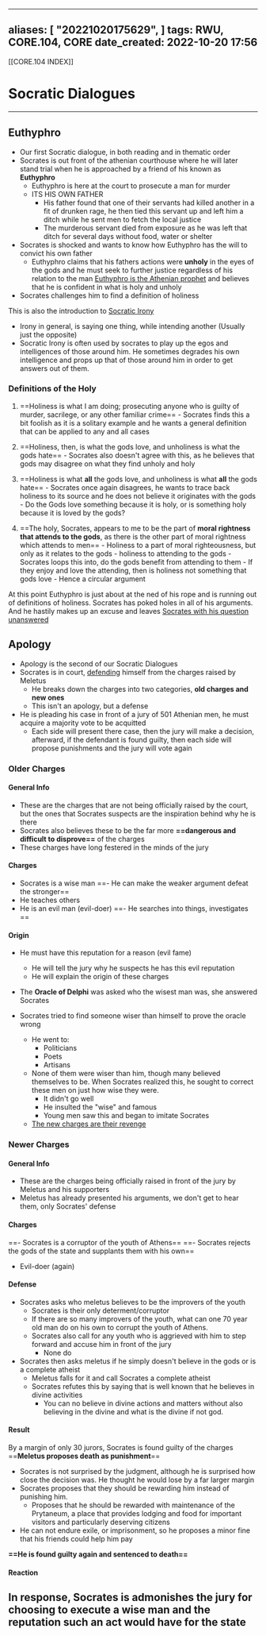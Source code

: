 
---
aliases: [ "20221020175629",  ]
tags: RWU, CORE.104, CORE
date_created: 2022-10-20 17:56
---
[[CORE.104 INDEX]]
# Socratic Dialogues
---
## Euthyphro
- Our first Socratic dialogue, in both reading and in thematic order
- Socrates is out front of the athenian courthouse where he will later stand trial when he is approached by a friend of his known as **Euthyphro**
	- Euthyphro is here at the court to prosecute a man for murder
	- ITS HIS OWN FATHER
		- His father found that one of their servants had killed another in a fit of drunken rage, he then tied this servant up and left him a ditch while he sent men to fetch the local justice
		- The murderous servant died from exposure as he was left that ditch for several days without food, water or shelter
- Socrates is shocked and wants to know how Euthyphro has the will to convict his own father
	- Euthyphro claims that his fathers actions were **unholy** in the eyes of the gods and he must seek to further justice regardless of his relation to the man
<u>Euthyphro is the Athenian prophet</u> and believes that he is confident in what is holy and unholy  
- Socrates challenges him to find a definition of holiness

This is also the introduction to <u>Socratic Irony</u>
- Irony in general, is saying one thing, while intending another (Usually just the opposite)
- Socratic Irony is often used by socrates to play up the egos and intelligences of those around him. He sometimes degrades his own intelligence and props up that of those around him in order to get answers out of them. 

### Definitions of the Holy

1. ==Holiness is what I am doing; prosecuting anyone who is guilty of murder, sacrilege, or any other familiar crime==
		- Socrates finds this a bit foolish as it is a solitary example and he wants a general definition that can be applied to any and all cases

2. ==Holiness, then, is what the gods love, and unholiness is what the gods hate==
		- Socrates also doesn't agree with this, as he believes that gods may disagree on what they find unholy and holy

3. ==Holiness is what **all** the gods love, and unholiness is what **all** the gods hate==
		- Socrates once again disagrees, he wants to trace back holiness to its source and he does not believe it originates with the gods
		- Do the Gods love something because it is holy, or is something holy because it is loved by the gods?

4. ==The holy, Socrates, appears to me to be the part of **moral rightness that attends to the gods**, as there is the other part of moral rightness which attends to men==
		- Holiness to a part of moral righteousness, but only as it relates to the gods
		- holiness to attending to the gods
		-  Socrates loops this into, do the gods benefit from attending to them
		-  If they enjoy and love the attending, then is holiness not something that gods love
		- Hence a circular argument

At this point Euthyphro is just about at the ned of his rope and is running out of definitions of holiness. Socrates has poked holes in all of his arguments. And he hastily makes up an excuse and leaves <u>Socrates with his question unanswered</u>

## Apology
- Apology is the second of our Socratic Dialogues
- Socrates is in court, <u>defending</u> himself from the charges raised by Meletus
	- He breaks down the charges into two categories, **old charges and new ones**
	- This isn't an apology, but a defense
- He is pleading his case in front of a jury of 501 Athenian men, he must acquire a majority vote to be acquitted 
	- Each side will present there case, then the jury will make a decision, afterward, if the defendant is found guilty, then each side will propose punishments and the jury will vote again

### Older Charges
#### General Info
- These are the charges that are not being officially raised by the court, but the ones that Socrates suspects are the inspiration behind why he is there 
- Socrates also believes these to be the far more **==dangerous and difficult to disprove==** of the charges
- These charges have long festered in the minds of the jury
#### Charges
- Socrates is a wise man
==- He can make the weaker argument defeat the stronger==
- He teaches others 
- He is an evil man (evil-doer)
==- He searches into things, investigates ==
#### Origin
- He must have this reputation for a reason (evil fame)
	- He will tell the jury why he suspects he has this evil reputation
	- He will explain the origin of these charges
- The **Oracle of Delphi** was asked who the wisest man was, she answered Socrates

- Socrates tried to find someone wiser than himself to prove the oracle wrong
	- He went to:
		- Politicians
		- Poets
		- Artisans
	- None of them were wiser than him, though many believed themselves to be. When Socrates realized this, he sought to correct these men on just how wise they were. 
		- It didn't go well
		- He insulted the "wise" and famous
		- Young men saw this and began to imitate Socrates
	- <u>The new charges are their revenge</u> 

### Newer Charges
#### General Info
- These are the charges being officially raised in front of the jury by Meletus and his supporters
- Meletus has already presented his arguments, we don't get to hear them, only Socrates' defense 
#### Charges
==- Socrates is a corruptor of the youth of Athens==
==- Socrates rejects the gods of the state and supplants them with his own==
- Evil-doer (again)
#### Defense
- Socrates asks who meletus believes to be the improvers of the youth
	- Socrates is their only determent/corruptor
	- If there are so many improvers of the youth, what can one 70 year old man do on his own to corrupt the youth of Athens. 
	- Socrates also call for any youth who is aggrieved with him to step forward and accuse him in front of the jury
		- None do
- Socrates then asks meletus if he simply doesn't believe in the gods or is a complete atheist
	- Meletus falls for it and call Socrates a complete atheist
	- Socrates refutes this by saying that is well known that he believes in divine activities
		- You can no believe in divine actions and matters without also believing in the divine and what is the divine if not god. 

#### Result
By a margin of only 30 jurors, Socrates is found guilty of the charges
==**Meletus proposes death as punishment**==
- Socrates is not surprised by the judgment, although he is surprised how close the decision was. He thought he would lose by a far larger margin
- Socrates proposes that they should be rewarding him instead of punishing him. 
	- Proposes that he should be rewarded with maintenance of the Prytaneum, a place that provides lodging and food for important visitors and particularly deserving citizens
- He can not endure exile, or imprisonment, so he proposes a minor fine that his friends could help him pay

**==He is found guilty again and sentenced to death==**

#### Reaction
In response, Socrates is admonishes the jury for choosing to execute a wise man and the reputation such an act would have for the state
- 